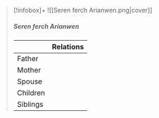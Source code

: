 > [!infobox]+
> ![[Seren ferch Arianwen.png|cover]]
> ##### Seren ferch Arianwen
> || Relations   |
> | ---- | ---- |
> | Father ||
> | Mother |  |
> | Spouse | |
> | Children||
> | Siblings ||


